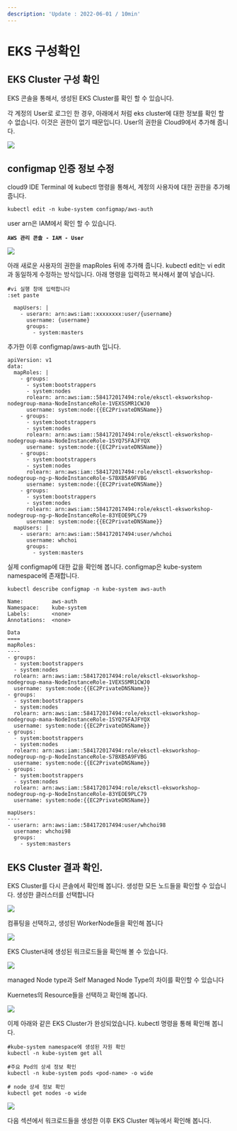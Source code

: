 ```yaml
---
description: 'Update : 2022-06-01 / 10min'
---
```


# EKS 구성확인

## EKS Cluster 구성 확인&#x20;

EKS 콘솔을 통해서, 생성된 EKS Cluster를 확인 할 수 있습니다.

각 계정의 User로 로그인 한 경우, 아래에서 처럼 eks cluster에 대한 정보를 확인 할 수 없습니다. 이것은 권한이 없기 때문입니다. User의 권한을 Cloud9에서 추가해 줍니다. &#x20;

![](<../.gitbook/assets/image (234).png>)

## configmap 인증 정보 수정

cloud9 IDE Terminal 에 kubectl 명령을 통해서, 계정의 사용자에 대한 권한을 추가해 줍니다.

```
kubectl edit -n kube-system configmap/aws-auth
```

user arn은 IAM에서 확인 할 수 있습니다.&#x20;

**`AWS 관리 콘솔 - IAM - User`**

![](<../.gitbook/assets/image (170).png>)

아래 새로운 사용자의 권한을 mapRoles 뒤에 추가해 줍니다. kubectl edit는 vi edit과 동일하게 수정하는 방식입니다. 아래 명령을 입력하고 복사해서 붙여 넣습니다.

```
#vi 실행 창에 입력합니다
:set paste
```

```
  mapUsers: |
    - userarn: arn:aws:iam::xxxxxxxx:user/{username}
      username: {username}
      groups:
        - system:masters
```

추가한 이후 configmap/aws-auth 입니다.

```
apiVersion: v1
data:
  mapRoles: |
    - groups:
      - system:bootstrappers
      - system:nodes
      rolearn: arn:aws:iam::584172017494:role/eksctl-eksworkshop-nodegroup-mana-NodeInstanceRole-1VEXSSMR1CWJ0
      username: system:node:{{EC2PrivateDNSName}}
    - groups:
      - system:bootstrappers
      - system:nodes
      rolearn: arn:aws:iam::584172017494:role/eksctl-eksworkshop-nodegroup-mana-NodeInstanceRole-1SYQ7SFAJFYQX
      username: system:node:{{EC2PrivateDNSName}}
    - groups:
      - system:bootstrappers
      - system:nodes
      rolearn: arn:aws:iam::584172017494:role/eksctl-eksworkshop-nodegroup-ng-p-NodeInstanceRole-S7BXB5A9FVBG
      username: system:node:{{EC2PrivateDNSName}}
    - groups:
      - system:bootstrappers
      - system:nodes
      rolearn: arn:aws:iam::584172017494:role/eksctl-eksworkshop-nodegroup-ng-p-NodeInstanceRole-83YEOE9PLC79
      username: system:node:{{EC2PrivateDNSName}}
  mapUsers: |
    - userarn: arn:aws:iam::584172017494:user/whchoi
      username: whchoi
      groups:
        - system:masters
```

실제 configmap에 대한 값을 확인해 봅니다. configmap은 kube-system namespace에 존재합니다.

```
kubectl describe configmap -n kube-system aws-auth
```

```
Name:         aws-auth
Namespace:    kube-system
Labels:       <none>
Annotations:  <none>

Data
====
mapRoles:
----
- groups:
  - system:bootstrappers
  - system:nodes
  rolearn: arn:aws:iam::584172017494:role/eksctl-eksworkshop-nodegroup-mana-NodeInstanceRole-1VEXSSMR1CWJ0
  username: system:node:{{EC2PrivateDNSName}}
- groups:
  - system:bootstrappers
  - system:nodes
  rolearn: arn:aws:iam::584172017494:role/eksctl-eksworkshop-nodegroup-mana-NodeInstanceRole-1SYQ7SFAJFYQX
  username: system:node:{{EC2PrivateDNSName}}
- groups:
  - system:bootstrappers
  - system:nodes
  rolearn: arn:aws:iam::584172017494:role/eksctl-eksworkshop-nodegroup-ng-p-NodeInstanceRole-S7BXB5A9FVBG
  username: system:node:{{EC2PrivateDNSName}}
- groups:
  - system:bootstrappers
  - system:nodes
  rolearn: arn:aws:iam::584172017494:role/eksctl-eksworkshop-nodegroup-ng-p-NodeInstanceRole-83YEOE9PLC79
  username: system:node:{{EC2PrivateDNSName}}

mapUsers:
----
- userarn: arn:aws:iam::584172017494:user/whchoi98
  username: whchoi98
  groups:
    - system:masters
```

## EKS Cluster 결과 확인.

EKS Cluster를 다시 콘솔에서 확인해 봅니다. 생성한 모든 노드들을 확인할 수 있습니다. 생성한 클러스터를 선택합니다

![](<../.gitbook/assets/image (219) (1) (1).png>)

컴퓨팅을 선택하고, 생성된 WorkerNode들을 확인해 봅니다

![](<../.gitbook/assets/image (234) (1).png>)

EKS Cluster내에 생성된 워크로드들을 확인해 볼 수 있습니다.

![](<../.gitbook/assets/image (236) (1) (1) (1).png>)

managed Node type과 Self Managed Node Type의 차이를 확인할 수 있습니다

Kuernetes의 Resource들을 선택하고 확인해 봅니다.&#x20;

![](<../.gitbook/assets/image (237) (1) (1) (1).png>)

이제 아래와 같은 EKS Cluster가 완성되었습니다. kubectl 명령을 통해 확인해 봅니다.

```
#kube-system namespace에 생성된 자원 확인 
kubectl -n kube-system get all

#주요 Pod의 상세 정보 확인 
kubectl -n kube-system pods <pod-name> -o wide

# node 상세 정보 확인 
kubectl get nodes -o wide

```

![](<../.gitbook/assets/image (180).png>)

다음 섹션에서 워크로드들을 생성한 이후 EKS Cluster 메뉴에서 확인해 봅니다.

